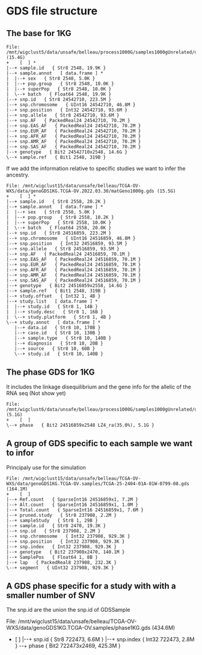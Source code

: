 # GDS file structure


## The base for 1KG

    File: /mnt/wigclust5/data/unsafe/belleau/process1000G/samples1000gUnrelated/data/genoGDS1KG.2022.03.22/matGeno1000g.gds (15.4G)
    +    [  ] *
    |--+ sample.id   { Str8 2548, 19.9K }
    |--+ sample.annot   [ data.frame ] *
    |  |--+ sex   { Str8 2548, 5.0K }
    |  |--+ pop.group   { Str8 2548, 10.0K }
    |  |--+ superPop   { Str8 2548, 10.0K }
    |  \--+ batch   { Float64 2548, 19.9K }
    |--+ snp.id   { Str8 24542710, 223.5M }
    |--+ snp.chromosome   { UInt16 24542710, 46.8M }
    |--+ snp.position   { Int32 24542710, 93.6M }
    |--+ snp.allele   { Str8 24542710, 93.6M }
    |--+ snp.AF   { PackedReal24 24542710, 70.2M }
    |--+ snp.EAS_AF   { PackedReal24 24542710, 70.2M }
    |--+ snp.EUR_AF   { PackedReal24 24542710, 70.2M }
    |--+ snp.AFR_AF   { PackedReal24 24542710, 70.2M }
    |--+ snp.AMR_AF   { PackedReal24 24542710, 70.2M }
    |--+ snp.SAS_AF   { PackedReal24 24542710, 70.2M }
    |--+ genotype   { Bit2 24542710x2548, 14.6G }
    \--+ sample.ref   { Bit1 2548, 319B }

If we add the information relative to specific studies we want to
infer the ancestry.

    File: /mnt/wigclust15/data/unsafe/belleau/TCGA-OV-WXS/data/genoGDS1KG.TCGA-OV.2022.03.30/matGeno1000g.gds (15.5G)
    +    [  ] *
    |--+ sample.id   { Str8 2558, 20.2K }
    |--+ sample.annot   [ data.frame ] *
    |  |--+ sex   { Str8 2558, 5.0K }
    |  |--+ pop.group   { Str8 2558, 10.2K }
    |  |--+ superPop   { Str8 2558, 10.0K }
    |  \--+ batch   { Float64 2558, 20.0K }
    |--+ snp.id   { Str8 24516859, 223.2M }
    |--+ snp.chromosome   { UInt16 24516859, 46.8M }
    |--+ snp.position   { Int32 24516859, 93.5M }
    |--+ snp.allele   { Str8 24516859, 93.5M }
    |--+ snp.AF   { PackedReal24 24516859, 70.1M }
    |--+ snp.EAS_AF   { PackedReal24 24516859, 70.1M }
    |--+ snp.EUR_AF   { PackedReal24 24516859, 70.1M }
    |--+ snp.AFR_AF   { PackedReal24 24516859, 70.1M }
    |--+ snp.AMR_AF   { PackedReal24 24516859, 70.1M }
    |--+ snp.SAS_AF   { PackedReal24 24516859, 70.1M }
    |--+ genotype   { Bit2 24516859x2558, 14.6G }
    |--+ sample.ref   { Bit1 2548, 319B }
    |--+ study.offset   { Int32 1, 4B }
    |--+ study.list   [ data.frame ] *
    |  |--+ study.id   { Str8 1, 14B }
    |  |--+ study.desc   { Str8 1, 16B }
    |  \--+ study.platform   { Str8 1, 4B }
    \--+ study.annot   [ data.frame ] *
       |--+ data.id   { Str8 10, 170B }
       |--+ case.id   { Str8 10, 130B }
       |--+ sample.type   { Str8 10, 140B }
       |--+ diagnosis   { Str8 10, 20B }
       |--+ source   { Str8 10, 60B }
       \--+ study.id   { Str8 10, 140B }


## The phase GDS for 1KG

It includes the linkage disequilibrium and the gene info
for the allelic of the RNA seq (Not show yet)

    File: /mnt/wigclust6/data/unsafe/belleau/process1000G/samples1000gUnrelated/data/genoGDS1KG.2022.04.03/matPhase1000g.gds (5.1G)
    +    [  ]
    \--+ phase   { Bit2 24516859x2548 LZ4_ra(35.0%), 5.1G }


## A group of GDS specific to each sample we want to infor

Principaly use for the simulation

    File: /mnt/wigclust15/data/unsafe/belleau/TCGA-OV-WXS/data/genoGDS1KG.TCGA-OV.samples/TCGA-25-2404-01A-01W-0799-08.gds (164.1M)
    +    [  ]
    |--+ Ref.count   { SparseInt16 24516859x1, 7.2M }
    |--+ Alt.count   { SparseInt16 24516859x1, 1.0M }
    |--+ Total.count   { SparseInt16 24516859x1, 7.6M }
    |--+ pruned.study   { Str8 237908, 2.2M }
    |--+ sampleStudy   { Str8 1, 29B }
    |--+ sample.id   { Str8 2470, 19.3K }
    |--+ snp.id   { Str8 237908, 2.2M }
    |--+ snp.chromosome   { Int32 237908, 929.3K }
    |--+ snp.position   { Int32 237908, 929.3K }
    |--+ snp.index   { Int32 237908, 929.3K }
    |--+ genotype   { Bit2 237908x2470, 140.1M }
    |--+ SamplePos   { Float64 1, 8B }
    |--+ lap   { PackedReal8 237908, 232.3K }
    \--+ segment   { UInt32 237908, 929.3K }


## A GDS phase specific for a study with with a smaller number of SNV

The snp.id are the union the snp.id of GDSSample

File: /mnt/wigclust15/data/unsafe/belleau/TCGA-OV-WXS/data/genoGDS1KG.TCGA-OV.samples/phase1KG.gds (434.6M)
+    [  ]
|--+ snp.id   { Str8 722473, 6.6M }
|--+ snp.index   { Int32 722473, 2.8M }
\--+ phase   { Bit2 722473x2469, 425.3M }


